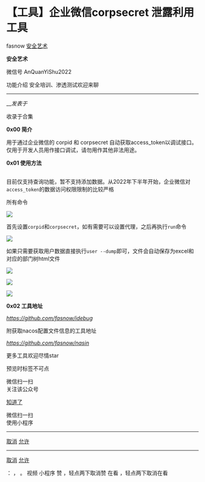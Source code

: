 #  【工具】企业微信corpsecret 泄露利用工具

fasnow  [ 安全艺术 ](javascript:void\(0\);)

**安全艺术** ![]()

微信号 AnQuanYiShu2022

功能介绍 安全培训、渗透测试欢迎来聊

____

___发表于_

收录于合集

**0x00  简介**  

用于通过企业微信的 corpid 和 corpsecret 自动获取access_token以调试接口。仅用于开发人员用作接口调试，请勿用作其他非法用途。

 **0x01 使用方法**

##

目前仅支持查询功能，暂不支持添加数据。从2022年下半年开始，企业微信对`access_token`的数据访问权限限制的比较严格

所有命令

![](http://hk-proxy.gitwarp.com/https://raw.githubusercontent.com/tuchuang9/tc1/refs/heads/main/public/20230714180855.png)

首先设置`corpid`和`corpsecret`，如有需要可以设置代理，之后再执行`run`命令

![](http://hk-proxy.gitwarp.com/https://raw.githubusercontent.com/tuchuang9/tc1/refs/heads/main/public/20230714180856.png)

如果只需要获取用户数据直接执行`user --dump`即可，文件会自动保存为excel和对应的部门树html文件

![](http://hk-proxy.gitwarp.com/https://raw.githubusercontent.com/tuchuang9/tc1/refs/heads/main/public/20230714180857.png)

![](http://hk-proxy.gitwarp.com/https://raw.githubusercontent.com/tuchuang9/tc1/refs/heads/main/public/20230714180858.png)

![](http://hk-proxy.gitwarp.com/https://raw.githubusercontent.com/tuchuang9/tc1/refs/heads/main/public/20230714180859.png)

 **0x02 工具地址**  

 _https://github.com/fasnow/idebug_

附获取nacos配置文件信息的工具地址

 _https://github.com/fasnow/nasin_

更多工具欢迎尽情star

预览时标签不可点

微信扫一扫  
关注该公众号

[知道了](javascript:;)

微信扫一扫  
使用小程序

****

[取消](javascript:void\(0\);) [允许](javascript:void\(0\);)

****

[取消](javascript:void\(0\);) [允许](javascript:void\(0\);)

： ， 。   视频 小程序 赞 ，轻点两下取消赞 在看 ，轻点两下取消在看

